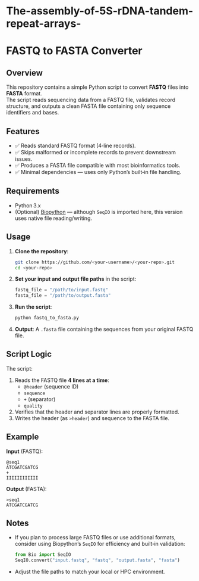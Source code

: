 # The-assembly-of-5S-rDNA-tandem-repeat-arrays-

# FASTQ to FASTA Converter

## Overview  
This repository contains a simple Python script to convert **FASTQ** files into **FASTA** format.  
The script reads sequencing data from a FASTQ file, validates record structure, and outputs a clean FASTA file containing only sequence identifiers and bases.

## Features  
- ✅ Reads standard FASTQ format (4‑line records).  
- ✅ Skips malformed or incomplete records to prevent downstream issues.  
- ✅ Produces a FASTA file compatible with most bioinformatics tools.  
- ✅ Minimal dependencies — uses only Python’s built‑in file handling.

## Requirements  
- Python 3.x  
- (Optional) [Biopython](https://biopython.org/) — although `SeqIO` is imported here, this version uses native file reading/writing.

## Usage  

1. **Clone the repository**:
   ```bash
   git clone https://github.com/<your-username>/<your-repo>.git
   cd <your-repo>
   ```

2. **Set your input and output file paths** in the script:
   ```python
   fastq_file = "/path/to/input.fastq"
   fasta_file = "/path/to/output.fasta"
   ```

3. **Run the script**:
   ```bash
   python fastq_to_fasta.py
   ```

4. **Output**: A `.fasta` file containing the sequences from your original FASTQ file.

## Script Logic  
The script:
1. Reads the FASTQ file **4 lines at a time**:  
   - `@header` (sequence ID)  
   - `sequence`  
   - `+` (separator)  
   - `quality`  
2. Verifies that the header and separator lines are properly formatted.  
3. Writes the header (as `>header`) and sequence to the FASTA file.  

## Example  
**Input** (FASTQ):
```
@seq1
ATCGATCGATCG
+
IIIIIIIIIIII
```
**Output** (FASTA):
```
>seq1
ATCGATCGATCG
```

## Notes  
- If you plan to process large FASTQ files or use additional formats, consider using Biopython’s `SeqIO` for efficiency and built‑in validation:
  ```python
  from Bio import SeqIO
  SeqIO.convert("input.fastq", "fastq", "output.fasta", "fasta")
  ```
- Adjust the file paths to match your local or HPC environment.
